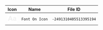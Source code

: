 | Icon | Name | File ID |
| ---  | ---  | ---     |
| ![](Font%20On%20Icon.png) | `Font On Icon` | `-2491310405513395194` |
